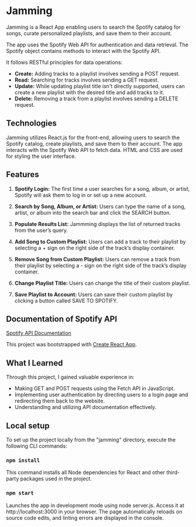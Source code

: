 # Jamming

Jamming is a React App enabling users to search the Spotify catalog for songs, curate personalized playlists, and save them to their account.

The app uses the Spotify Web API for authentication and data retrieval. The Spotify object contains methods to interact with the Spotify API.

It follows RESTful principles for data operations:

- **Create:** Adding tracks to a playlist involves sending a POST request.
- **Read:** Searching for tracks involves sending a GET request.
- **Update:** While updating playlist title isn't directly supported, users can create a new playlist with the desired title and add tracks to it.
- **Delete:** Removing a track from a playlist involves sending a DELETE request.

## Technologies 
Jamming utilizes React.js for the front-end, allowing users to search the Spotify catalog, create playlists, and save them to their account. The app interacts with the Spotify Web API to fetch data. HTML and CSS are used for styling the user interface.

## Features

1. **Spotify Login:** The first time a user searches for a song, album, or artist, Spotify will ask them to log in or set up a new account.

2. **Search by Song, Album, or Artist:** Users can type the name of a song, artist, or album into the search bar and click the SEARCH button.

3. **Populate Results List:** Jammming displays the list of returned tracks from the user’s query.

4. **Add Song to Custom Playlist:** Users can add a track to their playlist by selecting a + sign on the right side of the track’s display container.

5. **Remove Song from Custom Playlist:** Users can remove a track from their playlist by selecting a - sign on the right side of the track’s display container.

6. **Change Playlist Title:** Users can change the title of their custom playlist.

7. **Save Playlist to Account:** Users can save their custom playlist by clicking a button called SAVE TO SPOTIFY.

## Documentation of Spotify API
[Spotify API Documentation](https://developer.spotify.com/documentation/web-api)

This project was bootstrapped with [Create React App](https://github.com/facebook/create-react-app).

## What I Learned

Through this project, I gained valuable experience in:

- Making GET and POST requests using the Fetch API in JavaScript.
- Implementing user authentication by directing users to a login page and redirecting them back to the website.
- Understanding and utilizing API documentation effectively.

## Local setup

To set up the project locally from the "jamming" directory, execute the following CLI commands:
### `npm install`
This command installs all Node dependencies for React and other third-party packages used in the project.
### `npm start`
Launches the app in development mode using node server.js. Access it at http://localhost:3000 in your browser. The page automatically reloads on source code edits, and linting errors are displayed in the console.

